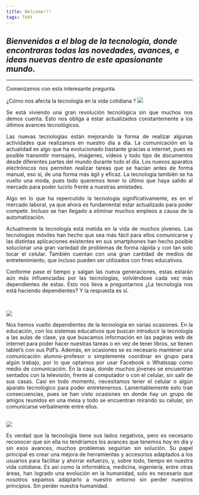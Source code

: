 ```yaml
---
title: Welcome!!!
tags: TeXt
---
```


## ***Bienvenidos a el blog de la tecnología, donde encontraras todas las novedades, avances, e ideas nuevas dentro de este apasionante mundo.***
---
Comenzamos con esta interesante pregunta. 

¿Cómo nos afecta la tecnología en la vida cotidiana ?
![](https://miro.medium.com/max/1400/1*vxjAHkrXbGG6gOiPZgjeZA.jpeg)
<br>
<div style="text-align: justify">
Se está viviendo una gran revolución tecnológica sin que muchos nos demos cuenta. Esto nos obliga a estar actualizados constantemente a los últimos avances tecnológicos.

Las nuevas tecnologías están mejorando la forma de realizar algunas actividades que realizamos en nuestro día a día. La comunicación en la actualidad es algo que ha evolucionado bastante gracias a internet, pues es posible transmitir mensajes, imágenes, vídeos y todo tipo de documentos desde diferentes partes del mundo durante todo el día. Los nuevos aparatos electrónicos nos permiten realizar tareas que se hacían antes de forma manual, eso sí, de una forma más ágil y eficaz. La tecnología también se ha vuelto una moda, pues todo queremos tener lo último que haya salido al mercado para poder lucirlo frente a nuestras amistades.

Algo en lo que ha repercutido la tecnología significativamente, es en el mercado laboral, ya que ahora es fundamental estar actualizado para poder competir. Incluso se han llegado a eliminar muchos empleos a causa de la automatización.

Actualmente la tecnología está metida en la vida de muchos jóvenes. Las tecnologías móviles han hecho que sea más fácil para ellos comunicarse y las distintas aplicaciones existentes en sus smartphones han hecho posible solucionar una gran variedad de problemas de forma rápida y con tan solo tocar el celular. También cuentan con una gran cantidad de medios de entretenimiento, que incluso pueden ser utilizados con fines educativos.

Conforme pase el tiempo y salgan las nueva generaciones, estas estarán aún más influenciadas por las tecnologías, volviéndose cada vez más dependientes de estas. Esto nos lleva a preguntarnos ¿La tecnología nos está haciendo dependientes? Y la respuesta es sí.
</div><br>

![](https://miro.medium.com/max/410/1*atEX9d34my9FpVflWgucvA.jpeg)
<br>
<div style="text-align: justify">
Nos hemos vuelto dependientes de la tecnología en varias ocasiones. En la educación, con los sistemas educativos que buscan introducir la tecnología a las aulas de clase, ya que buscamos información en las paginas web de internet para poder hacer nuestras tareas o en vez de tener libros, se tienen tablet’s con sus Pdf’s. Además, en ocasiones se es necesario mantener una comunicación alumno-profesor o simplemente coordinar en grupo para algún trabajo, por lo que optamos por usar Facebook o Whatssap como medio de comunicación. En la casa, donde muchos jóvenes se encuentran sentados con la televisión, frente al computador o con el celular, sin salir de sus casas. Casi en todo momento, necesitamos tener el celular o algún aparato tecnológico para poder entretenernos. Lamentablemente esto trae consecuencias, pues se han visto ocasiones en donde hay un grupo de amigos reunidos en una mesa y todo se encuentran mirando su celular, sin comunicarse verbalmente entre ellos.
</div><br>

![](https://miro.medium.com/max/2400/1*_J96a1dx0NwU9x2j0pemTw.jpeg)
<br>
<div style="text-align: justify">
Es verdad que la tecnología tiene sus lados negativos, pero es necesario reconocer que sin ella no tendríamos los avances que tenemos hoy en día y sin esos avances, muchos problemas seguirían sin solución. Su papel principal es crear una mejora de herramientas y accesorios adaptados a los usuarios para facilitar y ahorrar esfuerzo, y, sobre todo, tiempo en nuestra vida cotidiana. Es así como la informática, medicina, ingeniería, entre otras áreas, han logrado una evolución en la humanidad, solo es necesario que nosotros sepamos adaptarlo a nuestro entorno sin perder nuestros principios. Sin perder nuestra humanidad.
  
</div>
